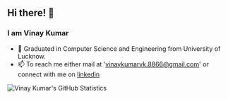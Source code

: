 ## Hi there! 👋
### I am Vinay Kumar 

- 🔭 Graduated in Computer Science and Engineering from University of Lucknow.
- 📫 To reach me either mail at 'vinaykumarvk.8866@gmail.com' or connect with me on <a href = 'https://www.linkedin.com/in/vinaykumar7686/'>linkedin</a>


![Vinay Kumar's GitHub Statistics](https://github-readme-stats.vercel.app/api?username=vinaykumar7686&show_icons=true)
